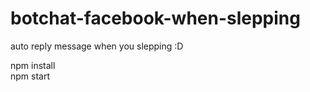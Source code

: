 # botchat-facebook-when-slepping

auto reply message when you slepping :D

npm install
<br>
npm start
